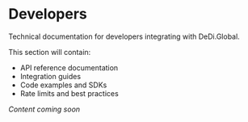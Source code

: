 # Developers

Technical documentation for developers integrating with DeDi.Global.

This section will contain:
- API reference documentation
- Integration guides
- Code examples and SDKs
- Rate limits and best practices

*Content coming soon*

